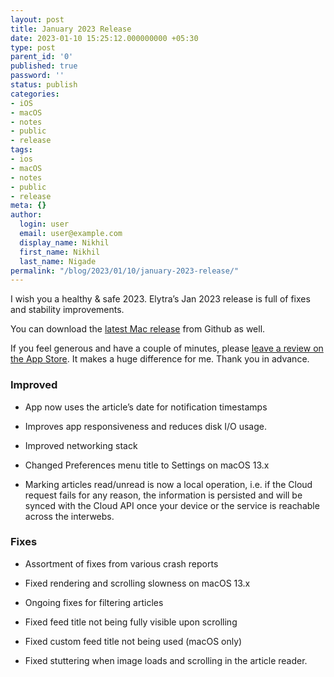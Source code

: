 ```yaml
---
layout: post
title: January 2023 Release
date: 2023-01-10 15:25:12.000000000 +05:30
type: post
parent_id: '0'
published: true
password: ''
status: publish
categories:
- iOS
- macOS
- notes
- public
- release
tags:
- ios
- macOS
- notes
- public
- release
meta: {}
author:
  login: user
  email: user@example.com
  display_name: Nikhil
  first_name: Nikhil
  last_name: Nigade
permalink: "/blog/2023/01/10/january-2023-release/"
---
```

<p>I wish you a healthy &amp; safe 2023. Elytra’s Jan 2023 release is full of fixes and stability improvements.</p>
<p>You can download the <a href="https://github.com/ElytraApp/Elytra/releases/latest">latest Mac release</a> from Github as well. </p>
<p>If you feel generous and have a couple of minutes, please <a href="https://apps.apple.com/app/id1433266971?action=write-review">leave a review on the App Store</a>. It makes a huge difference for me. Thank you in advance.</p>
<h3 id="improved">Improved</h3>
<ul>
<li>
<p>App now uses the article’s date for notification timestamps</p>
</li>
<li>
<p>Improves app responsiveness and reduces disk I/O usage.</p>
</li>
<li>
<p>Improved networking stack</p>
</li>
<li>
<p>Changed Preferences menu title to Settings on macOS 13.x</p>
</li>
<li>
<p>Marking articles read/unread is now a local operation, i.e. if the Cloud request fails for any reason, the information is persisted and will be synced with the Cloud API once your device or the service is reachable across the interwebs.</p>
</li>
</ul>
<h3 id="fixes">Fixes</h3>
<ul>
<li>
<p>Assortment of fixes from various crash reports</p>
</li>
<li>
<p>Fixed rendering and scrolling slowness on macOS 13.x</p>
</li>
<li>
<p>Ongoing fixes for filtering articles</p>
</li>
<li>
<p>Fixed feed title not being fully visible upon scrolling</p>
</li>
<li>
<p>Fixed custom feed title not being used (macOS only)</p>
</li>
<li>
<p>Fixed stuttering when image loads and scrolling in the article reader.</p>
</li>
</ul>
